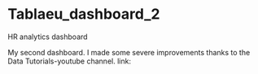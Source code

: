 # Tablaeu_dashboard_2
HR analytics dashboard 

My second dashboard. I made some severe improvements thanks to the Data Tutorials-youtube channel.
   link: 
